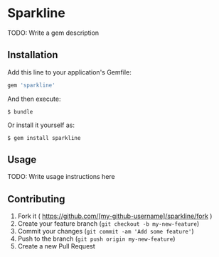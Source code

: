 # Sparkline

TODO: Write a gem description

## Installation

Add this line to your application's Gemfile:

```ruby
gem 'sparkline'
```

And then execute:

    $ bundle

Or install it yourself as:

    $ gem install sparkline

## Usage

TODO: Write usage instructions here

## Contributing

1. Fork it ( https://github.com/[my-github-username]/sparkline/fork )
2. Create your feature branch (`git checkout -b my-new-feature`)
3. Commit your changes (`git commit -am 'Add some feature'`)
4. Push to the branch (`git push origin my-new-feature`)
5. Create a new Pull Request
